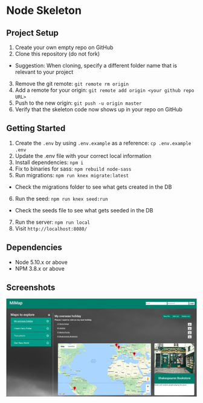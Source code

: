 # Node Skeleton

## Project Setup

1. Create your own empty repo on GitHub
2. Clone this repository (do not fork)

- Suggestion: When cloning, specify a different folder name that is relevant to your project

3. Remove the git remote: `git remote rm origin`
4. Add a remote for your origin: `git remote add origin <your github repo URL>`
5. Push to the new origin: `git push -u origin master`
6. Verify that the skeleton code now shows up in your repo on GitHub

## Getting Started

1. Create the `.env` by using `.env.example` as a reference: `cp .env.example .env`
2. Update the .env file with your correct local information
3. Install dependencies: `npm i`
4. Fix to binaries for sass: `npm rebuild node-sass`
5. Run migrations: `npm run knex migrate:latest`

- Check the migrations folder to see what gets created in the DB

6. Run the seed: `npm run knex seed:run`

- Check the seeds file to see what gets seeded in the DB

7. Run the server: `npm run local`
8. Visit `http://localhost:8080/`

## Dependencies

- Node 5.10.x or above
- NPM 3.8.x or above

## Screenshots
![<iMap](https://github.com/hanniesm/midterm_wiki_map/blob/master/public/docs/MiMap%20screenshot.png)
